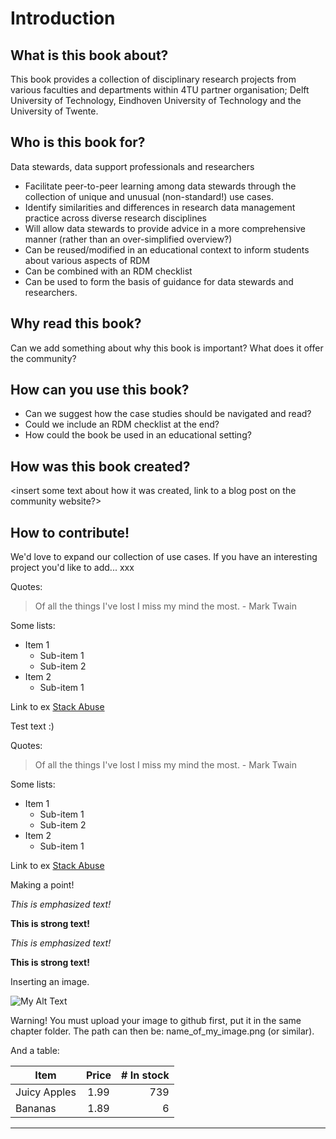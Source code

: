 # Introduction

<insert brief introduction about the project and working group aims and objectives> 

## What is this book about? 

<insert text>
This book provides a collection of disciplinary research projects from various faculties and departments within 4TU partner organisation; Delft University of Technology, Eindhoven University of Technology and the University of Twente. 

## Who is this book for? 

Data stewards, data support professionals and researchers 

- Facilitate peer-to-peer learning among data stewards through the collection of unique and unusual (non-standard!) use cases. 
- Identify similarities and differences in research data management practice across diverse research disciplines 
- Will allow data stewards to provide advice in a more comprehensive manner (rather than an over-simplified overview?) 
- Can be reused/modified in an educational context to inform students about various aspects of RDM
- Can be combined with an RDM checklist 
- Can be used to form the basis of guidance for data stewards and researchers.

## Why read this book? 
  
<insert text> Can we add something about why this book is important? What does it offer the community? 
  
## How can you use this book? 
  
- Can we suggest how the case studies should be navigated and read? 
- Could we include an RDM checklist at the end? 
- How could the book be used in an educational setting? 
  
## How was this book created? 
  
<insert some text about how it was created, link to a blog post on the community website?>
  
## How to contribute!
  
We'd love to expand our collection of use cases. If you have an interesting project you'd like to add... xxx
  
    

Quotes: 

> Of all the things I've lost 
> I miss my mind the most. - Mark Twain

Some lists: 
- Item 1
  - Sub-item 1
  - Sub-item 2
- Item 2
  - Sub-item 1

Link to ex
[Stack Abuse](http://stackabuse.com "Stack Abuse Title")

Test text :) 

Quotes: 

> Of all the things I've lost 
> I miss my mind the most. - Mark Twain

Some lists: 
- Item 1
  - Sub-item 1
  - Sub-item 2
- Item 2
  - Sub-item 1

Link to ex
[Stack Abuse](http://stackabuse.com "Stack Abuse Title")

Making a point!

_This is emphasized text!_

__This is strong text!__

*This is emphasized text!*

**This is strong text!**


Inserting an image. 

![My Alt Text](/path/to/my/pic.jpg "My Optional Title Text")

Warning! You must upload your image to github first, put it in the same chapter folder. The path can then be: name_of_my_image.png (or similar). 

And a table: 

| Item         | Price | # In stock |
|--------------|:-----:|-----------:|
| Juicy Apples |  1.99 |        739 |
| Bananas      |  1.89 |          6 |

-------------------------------------
